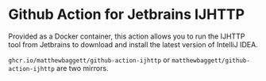 # Github Action for Jetbrains IJHTTP

Provided as a Docker container, this action allows you to run the IJHTTP tool from Jetbrains to download and install the latest version of IntelliJ IDEA.

`ghcr.io/matthewbaggett/github-action-ijhttp` or `matthewbaggett/github-action-ijhttp` are two mirrors.
